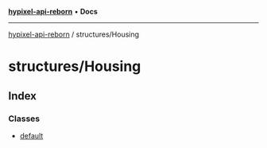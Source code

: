 [**hypixel-api-reborn**](../../README.md) • **Docs**

***

[hypixel-api-reborn](../../modules.md) / structures/Housing

# structures/Housing

## Index

### Classes

- [default](classes/default.md)

